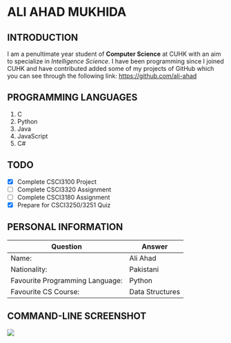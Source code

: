 # ALI AHAD MUKHIDA

## INTRODUCTION

I am a penultimate year student of **Computer Science** at CUHK with an aim to specialize in _Intelligence Science_. I have been programming since I joined CUHK and have contributed added some of my projects of GitHub which you can see through the following link: https://github.com/ali-ahad

## PROGRAMMING LANGUAGES

1. C
2. Python
3. Java
4. JavaScript
5. C#

## TODO

- [x] Complete CSCI3100 Project
- [ ] Complete CSCI3320 Assignment
- [ ] Complete CSCI3180 Assignment
- [x] Prepare for CSCI3250/3251 Quiz

## PERSONAL INFORMATION

| Question                        | Answer          |
| ------------------------------- | --------------- |
| Name:                           | Ali Ahad        |
| Nationality:                    | Pakistani       |
| Favourite Programming Language: | Python          |
| Favourite CS Course:            | Data Structures |

## COMMAND-LINE SCREENSHOT

![](/Users/ali_ahad/Desktop/Screenshot.png)

